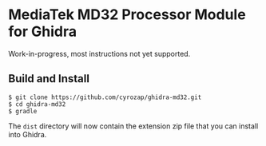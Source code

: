# MediaTek MD32 Processor Module for Ghidra

Work-in-progress, most instructions not yet supported.

## Build and Install

```
$ git clone https://github.com/cyrozap/ghidra-md32.git
$ cd ghidra-md32
$ gradle
```

The `dist` directory will now contain the extension zip file that you can
install into Ghidra.
